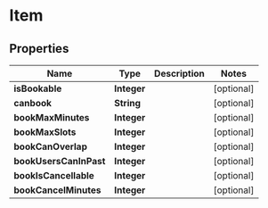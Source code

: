 # Item

## Properties
Name | Type | Description | Notes
------------ | ------------- | ------------- | -------------
**isBookable** | **Integer** |  |  [optional]
**canbook** | **String** |  |  [optional]
**bookMaxMinutes** | **Integer** |  |  [optional]
**bookMaxSlots** | **Integer** |  |  [optional]
**bookCanOverlap** | **Integer** |  |  [optional]
**bookUsersCanInPast** | **Integer** |  |  [optional]
**bookIsCancellable** | **Integer** |  |  [optional]
**bookCancelMinutes** | **Integer** |  |  [optional]
